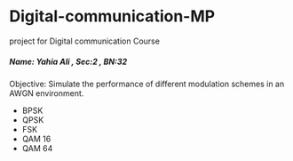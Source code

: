 # Digital-communication-MP

project for Digital communication Course

##### **Name: Yahia Ali , Sec:2 , BN:32**

Objective: Simulate the performance of different modulation schemes in an AWGN environment.

- BPSK
- QPSK
- FSK
- QAM 16
- QAM 64 





